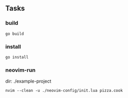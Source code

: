 ## Tasks

### build

```
go build
```

### install

```
go install
```

### neovim-run

dir: ./example-project

```
nvim --clean -u ./neovim-config/init.lua pizza.cook
```

